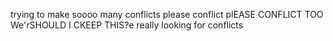 trying to make
soooo many conflicts
please conflict
plEASE CONFLICT TOO
We'rSHOULD I CKEEP THIS?e really looking for conflicts
